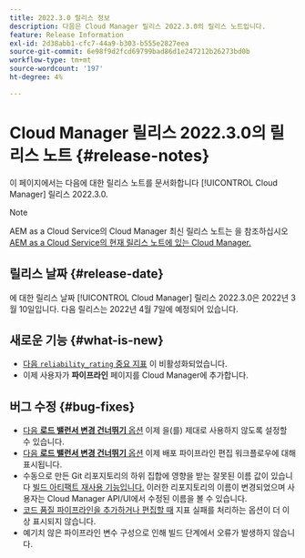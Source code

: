 ```yaml
---
title: 2022.3.0 릴리스 정보
description: 다음은 Cloud Manager 릴리스 2022.3.0의 릴리스 노트입니다.
feature: Release Information
exl-id: 2d38abb1-cfc7-44a9-b303-b555e2827eea
source-git-commit: 6e98f9d2fcd69799bad86d1e247212b26273bd0b
workflow-type: tm+mt
source-wordcount: '197'
ht-degree: 4%

---
```



# Cloud Manager 릴리스 2022.3.0의 릴리스 노트 {#release-notes}

이 페이지에서는 다음에 대한 릴리스 노트를 문서화합니다 [!UICONTROL Cloud Manager] 릴리스 2022.3.0.

>[!NOTE]
>
>AEM as a Cloud Service의 Cloud Manager 최신 릴리스 노트는 을 참조하십시오 [AEM as a Cloud Service의 현재 릴리스 노트에 있는 Cloud Manager.](https://experienceleague.adobe.com/docs/experience-manager-cloud-service/content/implementing/using-cloud-manager/release-notes-cloud-manager/release-notes-cm-current.html)

## 릴리스 날짜 {#release-date}

에 대한 릴리스 날짜 [!UICONTROL Cloud Manager] 릴리스 2022.3.0은 2022년 3월 10일입니다. 다음 릴리스는 2022년 4월 7일에 예정되어 있습니다.

## 새로운 기능 {#what-is-new}

* [다음 `reliability_rating` 중요 지표](understand-your-test-results.md) 이 비활성화되었습니다.
* 이제 사용자가 **파이프라인** 페이지를 Cloud Manager에 추가합니다.

## 버그 수정 {#bug-fixes}

* [다음 **로드 밸런서 변경 건너뛰기** 옵션](configuring-production-pipelines.md#adding-production-pipeline) 이제 을(를) 제대로 사용하지 않도록 설정할 수 있습니다.
* [다음 **로드 밸런서 변경 건너뛰기** 옵션](configuring-production-pipelines.md#adding-production-pipeline) 이제 배포 파이프라인 편집 워크플로우에 대해 표시됩니다.
* 수동으로 만든 Git 리포지토리의 하위 집합에 영향을 받는 잘못된 이름 값이 있습니다 [빌드 아티팩트 재사용 기능입니다.](setting-up-project.md#build-artifact-reuse) 이러한 리포지토리의 이름이 변경되었으며 사용자는 Cloud Manager API/UI에서 수정된 이름을 볼 수 있습니다.
* [코드 품질 파이프라인을 추가하거나 편집할 때](configuring-non-production-pipelines.md) 지표 실패를 처리하는 옵션이 더 이상 표시되지 않습니다.
* 예기치 않은 파이프라인 변수 구성으로 인해 빌드 단계에서 오류가 발생하지 않습니다.
